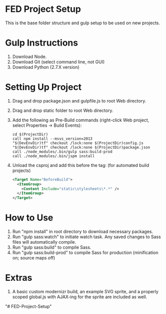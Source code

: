 # FED Project Setup

This is the base folder structure and gulp setup to be used on new projects.


Gulp Instructions
======
1. Download Node.
2. Download Git (select command line, not GUI)
3. Download Python (2.7.X version)

Setting Up Project
======
1. Drag and drop package.json and gulpfile.js to root Web directory.
2. Drag and drop static folder to root Web directory.
3. Add the following as Pre-Build commands (right-click Web project, select Properties -> Build Events):

    ```
    cd $(ProjectDir)
    call npm install --msvs_version=2013
    "$(DevEnvDir)tf" checkout /lock:none $(ProjectDir)config.js
    "$(DevEnvDir)tf" checkout /lock:none $(ProjectDir)package.json
    call ./node_modules/.bin/gulp sass:build-prod
    call ./node_modules/.bin/jspm install
    ```

4. Unload the csproj and add this before the </Project> tag: (for automated build projects)

    ```XML
    <Target Name="BeforeBuild">
      <ItemGroup>
        <Content Include="static\stylesheets\*.*" />
      </ItemGroup>
    </Target>
    ```

How to Use
======
1. Run "npm install" in root directory to download necessary packages.
2. Run "gulp sass:watch" to initiate watch task. Any saved changes to Sass files will automatically compile.
3. Run "gulp sass:build" to compile Sass.
4. Run "gulp sass:build-prod" to compile Sass for production (minification on; source maps off)
                                                                           
Extras
======
1. A basic custom modernizr build, an example SVG sprite, and a properly scoped global.js with AJAX-ing for the sprite are included as well.                                                                           
                                                                           
"# FED-Project-Setup" 
